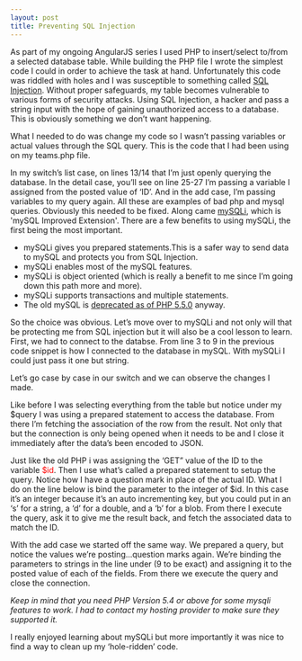 ```yaml
---
layout: post
title: Preventing SQL Injection
---
```


As part of my ongoing AngularJS series I used PHP to insert/select to/from a selected database table. While building the PHP file I wrote the simplest code I could in order to achieve the task at hand. Unfortunately this code was riddled with holes and I was susceptible to something called <a href="http://en.wikipedia.org/wiki/SQL_injection" target="_blank">SQL Injection</a>. Without proper safeguards, my table becomes vulnerable to various forms of security attacks. Using SQL Injection, a hacker and pass a string input with the hope of gaining unauthorized access to a database. This is obviously something we don’t want happening.

What I needed to do was change my code so I wasn’t passing variables or actual values through the SQL query. This is the code that I had been using on my teams.php file.

<script src="https://gist.github.com/Sacamano604/02f9a3c7993c679a6d8b.js"></script><!--more--> In my switch’s list case, on lines 13/14 that I’m just openly querying the database. In the detail case, you’ll see on line 25-27 I’m passing a variable I assigned from the posted value of ‘ID’. And in the add case, I’m passing variables to my query again. All these are examples of bad php and mysql queries. Obviously this needed to be fixed. Along came <a href="http://www.php.net/manual/en/book.mysqli.php" target="_blank">mySQLi</a>, which is 'mySQL Improved Extension'. There are a few benefits to using mySQLi, the first being the most important.

<ul>
	<li>mySQLi gives you prepared statements.This is a safer way to send data to mySQL and protects you from SQL Injection.</li>
	<li>mySQLi enables most of the mySQL features.</li>
	<li>mySQLi is object oriented (which is really a benefit to me since I’m going down this path more and more).</li>
	<li>mySQLi supports transactions and multiple statements.</li>
	<li>The old mySQL is <a href="http://php.net/manual/en/intro.mysql.php" target="_blank">deprecated as of PHP 5.5.0</a> anyway.</li>
</ul>

So the choice was obvious. Let’s move over to mySQLi and not only will that be protecting me from SQL injection but it will also be a cool lesson to learn. First, we had to connect to the databse. From line 3 to 9 in the previous code snippet is how I connected to the database in mySQL. With mySQLi I could just pass it one but string.<script src="https://gist.github.com/Sacamano604/e37d2b19e2db5b5b42b0.js"></script>

Let’s go case by case in our switch and we can observe the changes I made.

<script src="https://gist.github.com/Sacamano604/08154de9b6ced8a82f4a.js"></script>Like before I was selecting everything from the table but notice under my $query I was using a prepared statement to access the database. From there I’m fetching the association of the row from the result. Not only that but the connection is only being opened when it needs to be and I close it immediately after the data’s been encoded to JSON.<script src="https://gist.github.com/Sacamano604/71549e07089e50a971d8.js"></script>

Just like the old PHP i was assigning the ‘GET” value of the ID to the variable <span style="color: #ff0000;">$id</span>. Then I use what’s called a prepared statement to setup the query. Notice how I have a question mark in place of the actual ID. What I do on the line below is bind the parameter to the integer of $id. In this case it’s an integer because it’s an auto incrementing key, but you could put in an ‘s’ for a string, a ‘d’ for a double, and a ‘b’ for a blob. From there I execute the query, ask it to give me the result back, and fetch the associated data to match the ID.

<script src="https://gist.github.com/Sacamano604/ca1f58b1d11d57ac321f.js"></script>

With the add case we started off the same way. We prepared a query, but notice the values we’re posting...question marks again. We’re binding the parameters to strings in the line under (9 to be exact) and assigning it to the posted value of each of the fields. From there we execute the query and close the connection.

<em>Keep in mind that you need PHP Version 5.4 or above for some mysqli features to work. I had to contact my hosting provider to make sure they supported it.</em>

I really enjoyed learning about mySQLi but more importantly it was nice to find a way to clean up my ‘hole-ridden’ code.